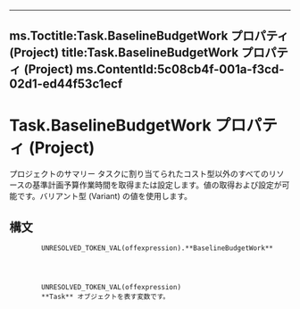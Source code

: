 

---
ms.Toctitle:Task.BaselineBudgetWork プロパティ (Project)
title:Task.BaselineBudgetWork プロパティ (Project)
ms.ContentId:5c08cb4f-001a-f3cd-02d1-ed44f53c1ecf
---
# Task.BaselineBudgetWork プロパティ (Project)




プロジェクトのサマリー タスクに割り当てられたコスト型以外のすべてのリソースの基準計画予算作業時間を取得または設定します。値の取得および設定が可能です。バリアント型 (Variant) の値を使用します。

## 構文

            UNRESOLVED_TOKEN_VAL(offexpression).**BaselineBudgetWork**




            UNRESOLVED_TOKEN_VAL(offexpression)
            **Task** オブジェクトを表す変数です。




